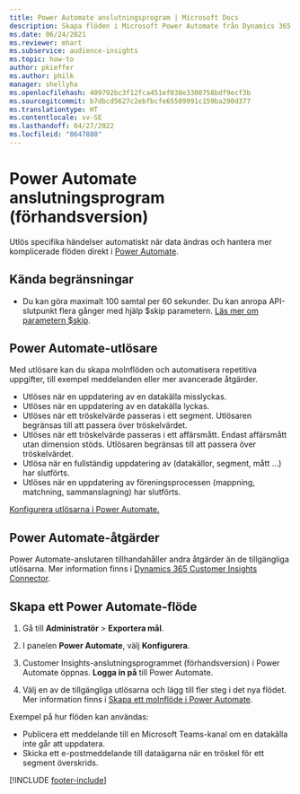 ```yaml
---
title: Power Automate anslutningsprogram | Microsoft Docs
description: Skapa flöden i Microsoft Power Automate från Dynamics 365 Customer Insights.
ms.date: 06/24/2021
ms.reviewer: mhart
ms.subservice: audience-insights
ms.topic: how-to
author: pkieffer
ms.author: philk
manager: shellyha
ms.openlocfilehash: 409792bc3f12fca451ef038e3300758bdf9ecf3b
ms.sourcegitcommit: b7dbcd5627c2ebfbcfe65589991c159ba290d377
ms.translationtype: HT
ms.contentlocale: sv-SE
ms.lasthandoff: 04/27/2022
ms.locfileid: "8647880"
---
```

# <a name="power-automate-connector-preview"></a>Power Automate anslutningsprogram (förhandsversion)

Utlös specifika händelser automatiskt när data ändras och hantera mer komplicerade flöden direkt i [Power Automate](https://flow.microsoft.com/).

## <a name="known-limitations"></a>Kända begränsningar

- Du kan göra maximalt 100 samtal per 60 sekunder. Du kan anropa API-slutpunkt flera gånger med hjälp $skip parametern. [Läs mer om parametern $skip](/connectors/customerinsights/#get-items-from-an-entity).

## <a name="power-automate-triggers"></a>Power Automate-utlösare

Med utlösare kan du skapa molnflöden och automatisera repetitiva uppgifter, till exempel meddelanden eller mer avancerade åtgärder. 

- Utlöses när en uppdatering av en datakälla misslyckas. 
- Utlöses när en uppdatering av en datakälla lyckas.
- Utlöses när ett tröskelvärde passeras i ett segment. Utlösaren begränsas till att passera över tröskelvärdet.
- Utlöses när ett tröskelvärde passeras i ett affärsmått. Endast affärsmått utan dimension stöds. Utlösaren begränsas till att passera över tröskelvärdet.
- Utlösa när en fullständig uppdatering av (datakällor, segment, mått ...) har slutförts.
- Utlöses när en uppdatering av föreningsprocessen (mappning, matchning, sammanslagning) har slutförts.

[Konfigurera utlösarna i Power Automate.](https://flow.microsoft.com/connectors/shared_customerinsights/dynamics-365-customer-insights-connector/)

## <a name="power-automate-actions"></a>Power Automate-åtgärder

Power Automate-anslutaren tillhandahåller andra åtgärder än de tillgängliga utlösarna. Mer information finns i [Dynamics 365 Customer Insights Connector](/connectors/customerinsights/).

## <a name="create-a-power-automate-flow"></a>Skapa ett Power Automate-flöde

1. Gå till **Administratör** > **Exportera mål**.

1. I panelen **Power Automate**, välj **Konfigurera**.

1. Customer Insights-anslutningsprogrammet (förhandsversion) i Power Automate öppnas. **Logga in på** till Power Automate.

1. Välj en av de tillgängliga utlösarna och lägg till fler steg i det nya flödet. Mer information finns i [Skapa ett molnflöde i Power Automate](/power-automate/get-started-logic-flow).

Exempel på hur flöden kan användas: 
- Publicera ett meddelande till en Microsoft Teams-kanal om en datakälla inte går att uppdatera. 
- Skicka ett e-postmeddelande till dataägarna när en tröskel för ett segment överskrids.



[!INCLUDE [footer-include](includes/footer-banner.md)]
